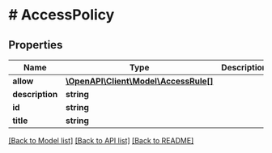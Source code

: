 # # AccessPolicy

## Properties

Name | Type | Description | Notes
------------ | ------------- | ------------- | -------------
**allow** | [**\OpenAPI\Client\Model\AccessRule[]**](AccessRule.md) |  | [optional]
**description** | **string** |  | [optional]
**id** | **string** |  | [optional]
**title** | **string** |  | [optional]

[[Back to Model list]](../../README.md#models) [[Back to API list]](../../README.md#endpoints) [[Back to README]](../../README.md)
